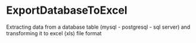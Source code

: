 # ExportDatabaseToExcel
Extracting data from a database table (mysql - postgresql - sql server) and transforming it to excel (xls) file format
